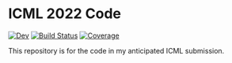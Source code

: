 # ICML 2022 Code

[![Dev](https://img.shields.io/badge/docs-dev-blue.svg)](https://helmuthn.github.io/naumer_Dimensionality_2022.jl/dev)
[![Build Status](https://github.com/helmuthn/naumer_Dimensionality_2022.jl/actions/workflows/CI.yml/badge.svg?branch=main)](https://github.com/helmuthn/naumer_Dimensionality_2022.jl/actions/workflows/CI.yml?query=branch%3Amain)
[![Coverage](https://codecov.io/gh/helmuthn/naumer_Dimensionality_2022.jl/branch/main/graph/badge.svg)](https://codecov.io/gh/helmuthn/naumer_Dimensionality_2022.jl)

This repository is for the code in my anticipated ICML submission.
